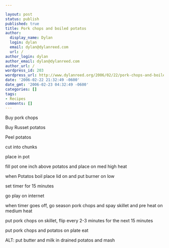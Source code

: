 ```yaml
---

layout: post
status: publish
published: true
title: Pork chops and boiled potatos
author:
  display_name: Dylan
  login: dylan
  email: dylan@dylanreed.com
  url: /
author_login: dylan
author_email: dylan@dylanreed.com
author_url: /
wordpress_id: 203
wordpress_url: http://www.dylanreed.org/2006/02/22/pork-chops-and-boiled-potatos/
date: '2006-02-22 21:32:49 -0600'
date_gmt: '2006-02-23 04:32:49 -0600'
categories: []
tags:
- Recipes
comments: []
---
```


Buy pork chops

Buy Russet potatos

Peel potatos

cut into chunks

place in pot

fill pot one inch above potatos and place on med high heat

when Potatos boil place lid on and put burner on low

set timer for 15 minutes

go play on internet

when timer goes off, go season pork chops and spay skillet and pre heat on medium heat

put pork chops on skillet, flip every 2-3 minutes for the next 15 minutes

put pork chops and potatos on plate eat

ALT: put butter and milk in drained potatos and mash
